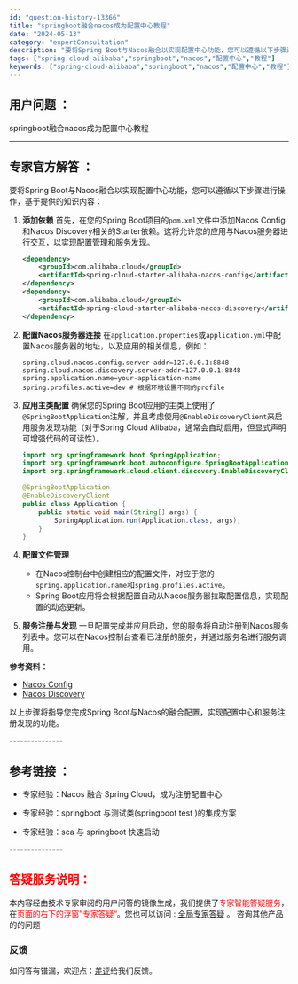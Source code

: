 ```yaml
---
id: "question-history-13366"
title: "springboot融合nacos成为配置中心教程"
date: "2024-05-13"
category: "expertConsultation"
description: "要将Spring Boot与Nacos融合以实现配置中心功能，您可以遵循以下步骤进行操作，基于提供的知识内容：1. **添加依赖**   首先，在您的Spring Boot项目的`pom.xml`文件中添加Nacos Config和Nacos Discovery相关的Starter依赖。这将允许您的"
tags: ["spring-cloud-alibaba","springboot","nacos","配置中心","教程"]
keywords: ["spring-cloud-alibaba","springboot","nacos","配置中心","教程"]
---
```


## 用户问题 ： 
 springboot融合nacos成为配置中心教程  

---------------
## 专家官方解答 ：

要将Spring Boot与Nacos融合以实现配置中心功能，您可以遵循以下步骤进行操作，基于提供的知识内容：

1. **添加依赖**
   首先，在您的Spring Boot项目的`pom.xml`文件中添加Nacos Config和Nacos Discovery相关的Starter依赖。这将允许您的应用与Nacos服务器进行交互，以实现配置管理和服务发现。
   ```xml
   <dependency>
       <groupId>com.alibaba.cloud</groupId>
       <artifactId>spring-cloud-starter-alibaba-nacos-config</artifactId>
   </dependency>
   <dependency>
       <groupId>com.alibaba.cloud</groupId>
       <artifactId>spring-cloud-starter-alibaba-nacos-discovery</artifactId>
   </dependency>
   ```
   
2. **配置Nacos服务器连接**
   在`application.properties`或`application.yml`中配置Nacos服务器的地址，以及应用的相关信息，例如：
   ```properties
   spring.cloud.nacos.config.server-addr=127.0.0.1:8848
   spring.cloud.nacos.discovery.server-addr=127.0.0.1:8848
   spring.application.name=your-application-name
   spring.profiles.active=dev # 根据环境设置不同的profile
   ```
   
3. **应用主类配置**
   确保您的Spring Boot应用的主类上使用了`@SpringBootApplication`注解，并且考虑使用`@EnableDiscoveryClient`来启用服务发现功能（对于Spring Cloud Alibaba，通常会自动启用，但显式声明可增强代码的可读性）。
   ```java
   import org.springframework.boot.SpringApplication;
   import org.springframework.boot.autoconfigure.SpringBootApplication;
   import org.springframework.cloud.client.discovery.EnableDiscoveryClient;
   
   @SpringBootApplication
   @EnableDiscoveryClient
   public class Application {
       public static void main(String[] args) {
           SpringApplication.run(Application.class, args);
       }
   }
   ```

4. **配置文件管理**
   - 在Nacos控制台中创建相应的配置文件，对应于您的`spring.application.name`和`spring.profiles.active`。
   - Spring Boot应用将会根据配置自动从Nacos服务器拉取配置信息，实现配置的动态更新。

5. **服务注册与发现**
   一旦配置完成并应用启动，您的服务将自动注册到Nacos服务列表中。您可以在Nacos控制台查看已注册的服务，并通过服务名进行服务调用。

**参考资料：**
- [Nacos Config](https://github.com/spring-cloud-incubator/spring-cloud-alibaba/wiki/Nacos-config)
- [Nacos Discovery](https://github.com/spring-cloud-incubator/spring-cloud-alibaba/wiki/Nacos-discovery)

以上步骤将指导您完成Spring Boot与Nacos的融合配置，实现配置中心和服务注册发现的功能。


<font color="#949494">---------------</font> 


## 参考链接 ：

* 专家经验：Nacos 融合 Spring Cloud，成为注册配置中心 
 
 * 专家经验：springboot 与测试类(springboot test )的集成方案 
 
 * 专家经验：sca 与 springboot 快速启动 


 <font color="#949494">---------------</font> 
 


## <font color="#FF0000">答疑服务说明：</font> 

本内容经由技术专家审阅的用户问答的镜像生成，我们提供了<font color="#FF0000">专家智能答疑服务</font>，在<font color="#FF0000">页面的右下的浮窗”专家答疑“</font>。您也可以访问 : [全局专家答疑](https://answer.opensource.alibaba.com/docs/intro) 。 咨询其他产品的的问题

### 反馈
如问答有错漏，欢迎点：[差评](https://ai.nacos.io/user/feedbackByEnhancerGradePOJOID?enhancerGradePOJOId=13370)给我们反馈。
